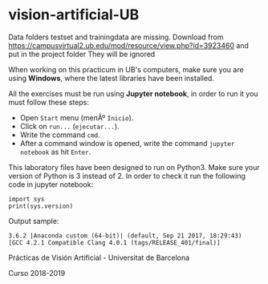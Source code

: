 # vision-artificial-UB

Data folders testset and trainingdata are missing. 
Download from https://campusvirtual2.ub.edu/mod/resource/view.php?id=3923460 and put in the project folder
They will be ignored

When working on this practicum in UB's computers, make sure you are using **Windows**, where the latest libraries have been installed.

All the exercises must be run using **Jupyter notebook**, in order to run it you must follow these steps:

- Open `Start` menu (menÃº `Inicio`).
- Click on `run...` (`ejecutar...`).
- Write the command `cmd`.
- After a command window is opened, write the command `jupyter notebook` as hit `Enter`.

This laboratory files have been designed to run on Python3. Make sure your version of Python is 3 instead of 2. In order to check it run the following code in jupyter notebook:

```
import sys
print(sys.version)
```

Output sample:
```
3.6.2 |Anaconda custom (64-bit)| (default, Sep 21 2017, 18:29:43)
[GCC 4.2.1 Compatible Clang 4.0.1 (tags/RELEASE_401/final)]
```


Prácticas de Visión Artificial - Universitat de Barcelona

Curso 2018-2019
